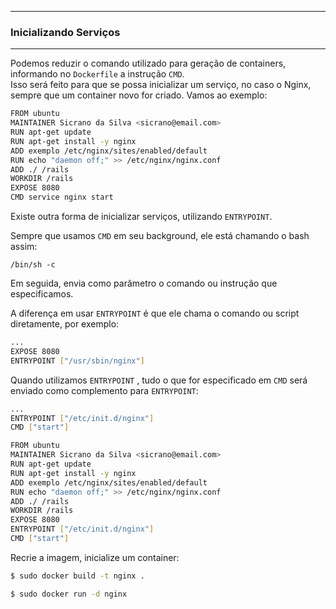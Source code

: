 ----------------------------------------------------------------------------
### Inicializando Serviços
----------------------------------------------------------------------------

Podemos reduzir o comando utilizado para geração de containers, informando no `Dockerfile` a instrução `CMD`.  
Isso será feito para que se possa inicializar um serviço, no caso o Nginx, sempre que um container novo for criado. Vamos ao exemplo:

```sh
FROM ubuntu
MAINTAINER Sicrano da Silva <sicrano@email.com>
RUN apt-get update
RUN apt-get install -y nginx
ADD exemplo /etc/nginx/sites/enabled/default
RUN echo "daemon off;" >> /etc/nginx/nginx.conf
ADD ./ /rails
WORKDIR /rails
EXPOSE 8080
CMD service nginx start
```

Existe outra forma de inicializar serviços, utilizando `ENTRYPOINT`.  

Sempre que usamos `CMD` em seu background, ele está chamando o bash assim:  

`/bin/sh -c`

Em seguida, envia como parâmetro o comando ou instrução que especificamos.  

A diferença em usar `ENTRYPOINT` é que ele chama o comando ou script diretamente, por exemplo:  

```sh
...
EXPOSE 8080
ENTRYPOINT ["/usr/sbin/nginx"]
```

Quando utilizamos `ENTRYPOINT` , tudo o que for especificado em `CMD` será enviado como complemento para `ENTRYPOINT`:

```sh
...
ENTRYPOINT ["/etc/init.d/nginx"]
CMD ["start"]
```


```sh
FROM ubuntu
MAINTAINER Sicrano da Silva <sicrano@email.com>
RUN apt-get update
RUN apt-get install -y nginx
ADD exemplo /etc/nginx/sites/enabled/default
RUN echo "daemon off;" >> /etc/nginx/nginx.conf
ADD ./ /rails
WORKDIR /rails
EXPOSE 8080
ENTRYPOINT ["/etc/init.d/nginx"]
CMD ["start"]
```

Recrie a imagem, inicialize um container:

```sh
$ sudo docker build -t nginx .

$ sudo docker run -d nginx
```
